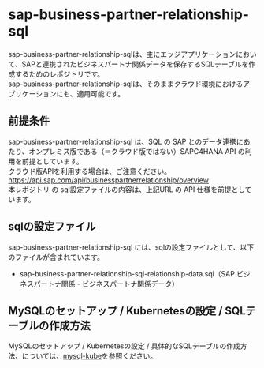 # sap-business-partner-relationship-sql
sap-business-partner-relationship-sqlは、主にエッジアプリケーションにおいて、SAPと連携されたビジネスパートナ関係データを保存するSQLテーブルを作成するためのレポジトリです。  
sap-business-partner-relationship-sqlは、そのままクラウド環境におけるアプリケーションにも、適用可能です。  

## 前提条件  
sap-business-partner-relationship-sql は、SQL の SAP とのデータ連携にあたり、オンプレミス版である（＝クラウド版ではない）SAPC4HANA API の利用を前提としています。  
クラウド版APIを利用する場合は、ご注意ください。  
https://api.sap.com/api/businesspartnerrelationship/overview  
本レポジトリ の sql設定ファイルの内容は、上記URL の API 仕様を前提としています。  

## sqlの設定ファイル
sap-business-partner-relationship-sql には、sqlの設定ファイルとして、以下のファイルが含まれています。  

* sap-business-partner-relationship-sql-relationship-data.sql（SAP ビジネスパートナ関係 - ビジネスパートナ関係データ）  

  
## MySQLのセットアップ / Kubernetesの設定 / SQLテーブルの作成方法  
MySQLのセットアップ / Kubernetesの設定 / 具体的なSQLテーブルの作成方法、については、[mysql-kube](https://github.com/latonaio/mysql-kube)を参照ください。  